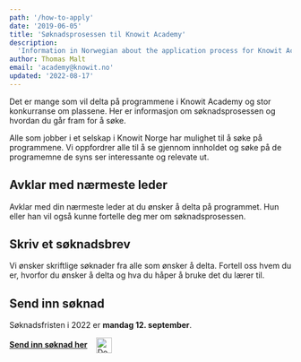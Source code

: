 ```yaml
---
path: '/how-to-apply'
date: '2019-06-05'
title: 'Søknadsprosessen til Knowit Academy'
description:
  'Information in Norwegian about the application process for Knowit Academy'
author: Thomas Malt
email: 'academy@knowit.no'
updated: '2022-08-17'
---
```


Det er mange som vil delta på programmene i Knowit Academy og stor konkurranse
om plassene. Her er informasjon om søknadsprosessen og hvordan du går fram for
å søke.

Alle som jobber i et selskap i Knowit Norge har mulighet til å søke på
programmene. Vi oppfordrer alle til å se gjennom innholdet og søke på de
programemne de syns ser interessante og relevate ut.

## Avklar med nærmeste leder

Avklar med din nærmeste leder at du ønsker å delta på programmet. Hun eller
han vil også kunne fortelle deg mer om søknadsprosessen.

## Skriv et søknadsbrev

Vi ønsker skriftlige søknader fra alle som ønsker å delta. Fortell oss hvem du
er, hvorfor du ønsker å delta og hva du håper å bruke det du lærer til.

## Send inn søknad

Søknadsfristen i 2022 er **mandag 12. september**.

<p>
<a href="/application"><strong>Send inn søknad her</strong></a>
<img class="arrow" style="vertical-align: middle; padding-left: 12px" alt="Decorative right arrow" src="/icons/arrow.svg" width="28px" />
</p>
